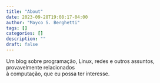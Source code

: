 ```yaml
---
title: "About"
date: 2023-09-28T19:08:17-04:00
author: "Mayco S. Berghetti"
tags: []
categories: []
description: ""
draft: false
---
```

Um blog sobre programação, Linux, redes e outros assuntos, provavelmente relacionados\
à computação, que eu possa ter interesse.

<!--stackedit_data:
eyJoaXN0b3J5IjpbODE1NzMzMDE3XX0=
-->